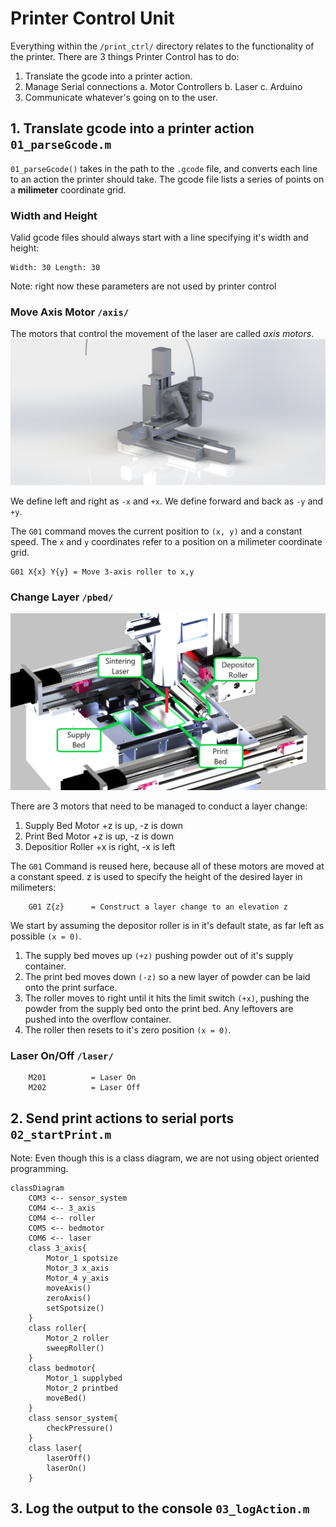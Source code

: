 # Printer Control Unit ##

Everything within the `/print_ctrl/` directory relates to the functionality of the printer.
There are 3 things Printer Control has to do:

1. Translate the gcode into a printer action.
2. Manage Serial connections
    a. Motor Controllers
    b. Laser
    c. Arduino
3. Communicate whatever's going on to the user.

## 1. Translate gcode into a printer action `01_parseGcode.m` ##

`01_parseGcode()` takes in the path to the `.gcode` file, and converts each line to an action the printer should take. The gcode file lists a series of points on a **milimeter** coordinate grid.

### Width and Height ###
Valid gcode files should always start with a line specifying it's width and height:
```
Width: 30 Length: 30
```
Note: right now these parameters are not used by printer control

### Move Axis Motor `/axis/` ###
The motors that control the movement of the laser are called _axis motors_.
![3-axis motor](./XYZRender.JPG)

We define left and right as `-x` and `+x`.
We define forward and back as `-y` and `+y`.

The `G01` command moves the current position to `(x, y)` and a constant speed. The `x` and `y` coordinates refer to a position on a milimeter coordinate grid.
```
G01 X{x} Y{y} = Move 3-axis roller to x,y
```
### Change Layer `/pbed/` ###
![Powder Bed](./printbeds.png)

There are 3 motors that need to be managed to conduct a layer change:
1. Supply Bed Motor
    +z is up, -z is down
2. Print Bed Motor
    +z is up, -z is down
3. Depositior Roller
    +x is right, -x is left

The `G01` Command is reused here, because all of these motors are moved at a constant speed. z is used to specify the height of the desired layer in milimeters:
```
    G01 Z{z}      = Construct a layer change to an elevation z
```

We start by assuming the depositor roller is in it's default state, as far left as possible `(x = 0)`.
1. The supply bed moves up `(+z)` pushing powder out of it's supply container.
2. The print bed moves down `(-z)` so a new layer of powder can be laid onto the print surface.
3. The roller moves to right until it hits the limit switch `(+x)`, pushing the powder from the supply bed onto the print bed. Any leftovers are pushed into the overflow container.
4. The roller then resets to it's zero position `(x = 0)`.

### Laser On/Off `/laser/` ###
```
    M201          = Laser On
    M202          = Laser Off
```

## 2. Send print actions to serial ports `02_startPrint.m` ##

Note: Even though this is a class diagram, we are not using object oriented programming.
```mermaid
classDiagram
    COM3 <-- sensor_system
    COM4 <-- 3_axis
    COM4 <-- roller
    COM5 <-- bedmotor
    COM6 <-- laser
    class 3_axis{
        Motor_1 spotsize
        Motor_3 x_axis
        Motor_4 y_axis
        moveAxis()
        zeroAxis()
        setSpotsize()
    }
    class roller{
        Motor_2 roller
        sweepRoller()
    }
    class bedmotor{
        Motor_1 supplybed
        Motor_2 printbed
        moveBed()
    }
    class sensor_system{
        checkPressure()
    }
    class laser{
        laserOff()
        laserOn()
    }
```

## 3. Log the output to the console `03_logAction.m` ##